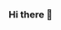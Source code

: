 ### Hi there 👋

<!--
**Rohit24-code/Rohit24-code** is a ✨ _special_ ✨ repository because its `README.md` (this file) appears on your GitHub profile.

Here are some ideas to get you started:

- 🔭 I’m currently working on Zomato 
- 🌱 I’m currently learning React.js
- 👯 I’m looking to collaborate on React.js
- 🤔 I’m looking for help with aws
- 💬 Ask me about anything
- 📫 How to reach me: rohitsingh17031995@gmail.com
- 😄 Pronouns: ...He/His
- ⚡ Fun fact: ...I am quite serious
-->
